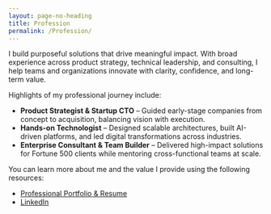 ```yaml
---
layout: page-no-heading
title: Profession
permalink: /Profession/
---
```


I build purposeful solutions that drive meaningful impact. With broad experience across product strategy, technical leadership, and consulting, I help teams and organizations innovate with clarity, confidence, and long-term value.

Highlights of my professional journey include:

- **Product Strategist & Startup CTO** – Guided early-stage companies from concept to acquisition, balancing vision with execution.
- **Hands-on Technologist** – Designed scalable architectures, built AI-driven platforms, and led digital transformations across industries.
- **Enterprise Consultant & Team Builder** – Delivered high-impact solutions for Fortune 500 clients while mentoring cross-functional teams at scale.

You can learn more about me and the value I provide using the following resources:

- [Professional Portfolio & Resume](/work/portfolio.md)
- [LinkedIn](https://www.linkedin.com/in/jessefitzgibbon/)
